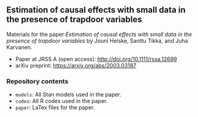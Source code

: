 ## Estimation of causal effects with small data in the presence of trapdoor variables

Materials for the paper *Estimation of causal effects with small data in the presence of trapdoor variables* by Jouni Helske, Santtu Tikka, and Juha Karvanen.

* Paper at JRSS A (open access): http://doi.org/10.1111/rssa.12699 
* arXiv preprint: https://arxiv.org/abs/2003.03187

### Repository contents

* `models`: All Stan models used in the paper.
* `codes`: All R codes used in the paper.
* `paper`: LaTex files for the paper.
